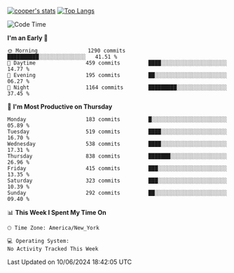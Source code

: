 [![cooper's stats](https://github-readme-stats-l2ak-km2n59e3j-coopjzs-projects.vercel.app/api?username=coopjz&count_private=true)](https://github.com/coopjz/github-readme-stats)
[![Top Langs](https://github-readme-stats-l2ak-km2n59e3j-coopjzs-projects.vercel.app/api/top-langs/?username=coopjz&count_private=true&langs_count=8&layout=compact&&hide=C)](https://github.com/coopjz/github-readme-stats)
<!--START_SECTION:waka-->
![Code Time](http://img.shields.io/badge/Code%20Time-36%20hrs%2016%20mins-blue)

**I'm an Early 🐤** 

```text
🌞 Morning                1290 commits        ██████████░░░░░░░░░░░░░░░   41.51 % 
🌆 Daytime                459 commits         ████░░░░░░░░░░░░░░░░░░░░░   14.77 % 
🌃 Evening                195 commits         ██░░░░░░░░░░░░░░░░░░░░░░░   06.27 % 
🌙 Night                  1164 commits        █████████░░░░░░░░░░░░░░░░   37.45 % 
```
📅 **I'm Most Productive on Thursday** 

```text
Monday                   183 commits         █░░░░░░░░░░░░░░░░░░░░░░░░   05.89 % 
Tuesday                  519 commits         ████░░░░░░░░░░░░░░░░░░░░░   16.70 % 
Wednesday                538 commits         ████░░░░░░░░░░░░░░░░░░░░░   17.31 % 
Thursday                 838 commits         ███████░░░░░░░░░░░░░░░░░░   26.96 % 
Friday                   415 commits         ███░░░░░░░░░░░░░░░░░░░░░░   13.35 % 
Saturday                 323 commits         ███░░░░░░░░░░░░░░░░░░░░░░   10.39 % 
Sunday                   292 commits         ██░░░░░░░░░░░░░░░░░░░░░░░   09.40 % 
```


📊 **This Week I Spent My Time On** 

```text
🕑︎ Time Zone: America/New_York

💻 Operating System: 
No Activity Tracked This Week
```


 Last Updated on 10/06/2024 18:42:05 UTC
<!--END_SECTION:waka-->
